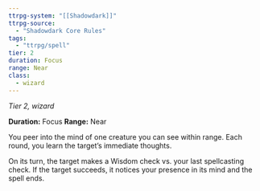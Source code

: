 ```yaml
---
ttrpg-system: "[[Shadowdark]]"
ttrpg-source: 
  - "Shadowdark Core Rules"
tags:
  - "ttrpg/spell"
tier: 2
duration: Focus
range: Near
class:
  - wizard
---
```

*Tier 2, wizard*

**Duration:** Focus
**Range:** Near

You peer into the mind of one creature you can see within range. Each round, you learn the target’s immediate thoughts.

On its turn, the target makes a Wisdom check vs. your last spellcasting check. If the target succeeds, it notices your presence in its mind and the spell ends.


